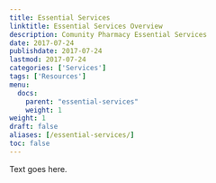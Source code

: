 ```yaml
---
title: Essential Services
linktitle: Essential Services Overview
description: Comunity Pharmacy Essential Services
date: 2017-07-24
publishdate: 2017-07-24
lastmod: 2017-07-24
categories: ['Services']
tags: ['Resources']
menu:
  docs:
    parent: "essential-services"
    weight: 1
weight: 1
draft: false
aliases: [/essential-services/]
toc: false
---
```


Text goes here.


